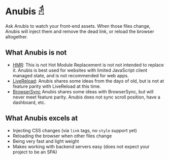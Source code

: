 # Anubis 𓁢

Ask Anubis to watch your front-end assets. When those files change, Anubis will inject them and remove the dead link, or reload the browser altogether.

## What Anubis is not

- [HMR](https://webpack.js.org/concepts/hot-module-replacement/):
This is not Hot Module Replacement is not not intended to replace it. Anubis is best used for websites with limited JavaScript client managed state, and is not recommended for web apps.
- [LiveReload](http://livereload.com/):
Anubis shares some ideas from the days of old, but is not at feature parity with LiveReload at this time.
- [BrowserSync](https://www.browsersync.io/)
Anubis shares some ideas with BrowserSync, but will never meet feature parity. Anubis does not sync scroll position, have a dashboard, etc.

## What Anubis excels at
- Injecting CSS changes (via `link` tags, no `style` support yet)
- Reloading the browser when other files change
- Being very fast and light weight
- Makes working with backend servers easy (does not expect your project to be an SPA)

